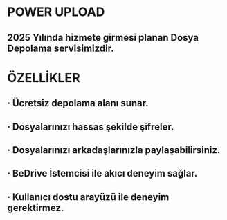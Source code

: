 # POWER UPLOAD

## 2025 Yılında hizmete girmesi planan Dosya Depolama servisimizdir.

# ÖZELLİKLER

## · Ücretsiz depolama alanı sunar.
## · Dosyalarınızı hassas şekilde şifreler.
## · Dosyalarınızı arkadaşlarınızla paylaşabilirsiniz.
## · BeDrive İstemcisi ile akıcı deneyim sağlar.
## · Kullanıcı dostu arayüzü ile deneyim gerektirmez.

